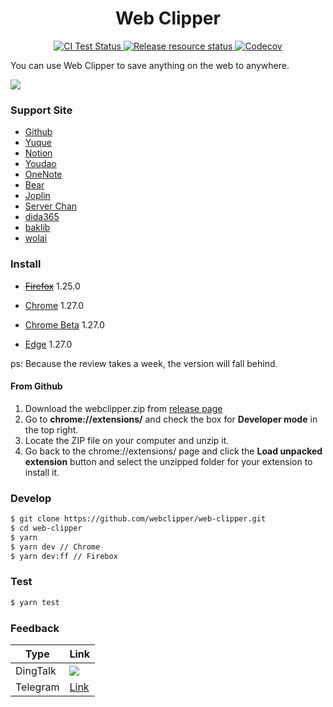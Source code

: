 <h1 align="center">Web Clipper</h1>
<p align="center">
    <a href="https://github.com/webclipper/web-clipper/actions">
      <img src="https://github.com/webclipper/web-clipper/workflows/CI%20Test/badge.svg" alt="CI Test Status">
    </a>
     <a href="https://github.com/webclipper/web-clipper/actions">
      <img src="https://github.com/webclipper/web-clipper/workflows/Release resource/badge.svg" alt="Release resource status">
    </a>
    <a href="https://codecov.io/gh/webclipper/web-clipper">
      <img src="https://img.shields.io/codecov/c/github/webclipper/web-clipper/master.svg?style=flat-square" alt="Codecov">
    </a>
</p>

You can use Web Clipper to save anything on the web to anywhere.

<img src="https://clipper.website/static/image/screenshot.png">

### Support Site

- [Github](https://github.com)
- [Yuque](https://www.yuque.com)
- [Notion](https://www.notion.so/)
- [Youdao](https://note.youdao.com/)
- [OneNote](https://www.onenote.com/)
- [Bear](https://bear.app)
- [Joplin](https://joplinapp.org/)
- [Server Chan](http://sc.ftqq.com/3.version)
- [dida365](https://dida365.com/)
- [baklib](https://www.baklib.com/)
- [wolai](https://www.wolai.com/)

### Install

- [~~Firefox~~](https://addons.mozilla.org/en-US/firefox/addon/universal-web-clipper/) 1.25.0

- [Chrome](https://chrome.google.com/webstore/detail/web-clipper/mhfbofiokmppgdliakminbgdgcmbhbac) 1.27.0

- [Chrome Beta](https://chrome.google.com/webstore/detail/web-clipper/finhmpmkpbacljcdemplngnnjdenihpp?hl=zh-CN&authuser=0) 1.27.0

- [Edge](https://microsoftedge.microsoft.com/addons/detail/opejamnnohhbjflpbhnmdlknhjkfhfdp) 1.27.0

ps: Because the review takes a week, the version will fall behind.

#### From Github

1. Download the webclipper.zip from [release page](https://github.com/webclipper/web-clipper/releases)
2. Go to **chrome://extensions/** and check the box for **Developer mode** in the top right.
3. Locate the ZIP file on your computer and unzip it.
4. Go back to the chrome://extensions/ page and click the **Load unpacked extension** button and select the unzipped folder for your extension to install it.

### Develop

```bash
$ git clone https://github.com/webclipper/web-clipper.git
$ cd web-clipper
$ yarn
$ yarn dev // Chrome
$ yarn dev:ff // Firebox
```

### Test

```bash
$ yarn test
```

### Feedback

| Type     | Link                                                                               |
| -------- | ---------------------------------------------------------------------------------- |
| DingTalk | ![](https://raw.githubusercontent.com/webclipper/web-clipper/master/DingTalk.jpeg) |
| Telegram | [Link](https://t.me/joinchat/HoVttRRUIA6aXASixzoqAw)                               |
